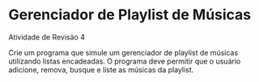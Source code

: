 # Gerenciador de Playlist de Músicas

Atividade de Revisão 4

Crie um programa que simule um gerenciador de playlist de músicas utilizando listas encadeadas. O programa deve permitir que o usuário adicione, remova, busque e liste as músicas da playlist.
